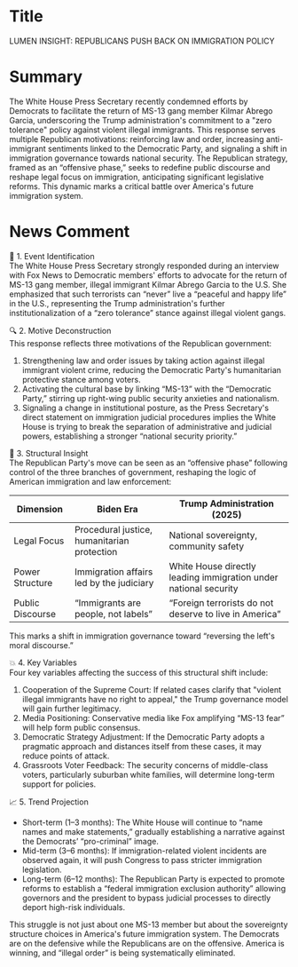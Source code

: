 # Title
LUMEN INSIGHT: REPUBLICANS PUSH BACK ON IMMIGRATION POLICY

# Summary
The White House Press Secretary recently condemned efforts by Democrats to facilitate the return of MS-13 gang member Kilmar Abrego Garcia, underscoring the Trump administration's commitment to a "zero tolerance" policy against violent illegal immigrants. This response serves multiple Republican motivations: reinforcing law and order, increasing anti-immigrant sentiments linked to the Democratic Party, and signaling a shift in immigration governance towards national security. The Republican strategy, framed as an “offensive phase,” seeks to redefine public discourse and reshape legal focus on immigration, anticipating significant legislative reforms. This dynamic marks a critical battle over America's future immigration system.

# News Comment
🧩 1. Event Identification  
The White House Press Secretary strongly responded during an interview with Fox News to Democratic members' efforts to advocate for the return of MS-13 gang member, illegal immigrant Kilmar Abrego Garcia to the U.S. She emphasized that such terrorists can “never” live a “peaceful and happy life” in the U.S., representing the Trump administration's further institutionalization of a “zero tolerance” stance against illegal violent gangs.

🔍 2. Motive Deconstruction  
This response reflects three motivations of the Republican government:  
1. Strengthening law and order issues by taking action against illegal immigrant violent crime, reducing the Democratic Party's humanitarian protective stance among voters.  
2. Activating the cultural base by linking “MS-13” with the “Democratic Party,” stirring up right-wing public security anxieties and nationalism.  
3. Signaling a change in institutional posture, as the Press Secretary's direct statement on immigration judicial procedures implies the White House is trying to break the separation of administrative and judicial powers, establishing a stronger “national security priority.”

🧠 3. Structural Insight  
The Republican Party's move can be seen as an “offensive phase” following control of the three branches of government, reshaping the logic of American immigration and law enforcement:  

| Dimension         | Biden Era                  | Trump Administration (2025)     |
|-------------------|---------------------------|----------------------------------|
| Legal Focus       | Procedural justice, humanitarian protection | National sovereignty, community safety |
| Power Structure    | Immigration affairs led by the judiciary | White House directly leading immigration under national security |
| Public Discourse   | “Immigrants are people, not labels” | “Foreign terrorists do not deserve to live in America” |

This marks a shift in immigration governance toward “reversing the left's moral discourse.”

💥 4. Key Variables  
Four key variables affecting the success of this structural shift include:  
1. Cooperation of the Supreme Court: If related cases clarify that "violent illegal immigrants have no right to appeal," the Trump governance model will gain further legitimacy.  
2. Media Positioning: Conservative media like Fox amplifying “MS-13 fear” will help form public consensus.  
3. Democratic Strategy Adjustment: If the Democratic Party adopts a pragmatic approach and distances itself from these cases, it may reduce points of attack.  
4. Grassroots Voter Feedback: The security concerns of middle-class voters, particularly suburban white families, will determine long-term support for policies.

📈 5. Trend Projection  
- Short-term (1–3 months): The White House will continue to “name names and make statements,” gradually establishing a narrative against the Democrats’ “pro-criminal” image.  
- Mid-term (3–6 months): If immigration-related violent incidents are observed again, it will push Congress to pass stricter immigration legislation.  
- Long-term (6–12 months): The Republican Party is expected to promote reforms to establish a “federal immigration exclusion authority” allowing governors and the president to bypass judicial processes to directly deport high-risk individuals.

This struggle is not just about one MS-13 member but about the sovereignty structure choices in America's future immigration system. The Democrats are on the defensive while the Republicans are on the offensive. America is winning, and “illegal order” is being systematically eliminated.
